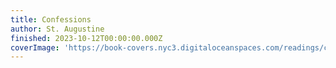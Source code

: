 ```yaml
---
title: Confessions
author: St. Augustine
finished: 2023-10-12T00:00:00.000Z
coverImage: 'https://book-covers.nyc3.digitaloceanspaces.com/readings/confessions-01.jpg'
---
```


